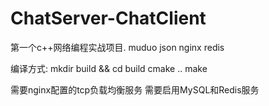 # ChatServer-ChatClient
第一个c++网络编程实战项目. muduo json nginx redis

编译方式:
mkdir build && cd build
cmake ..
make

需要nginx配置的tcp负载均衡服务
需要启用MySQL和Redis服务
